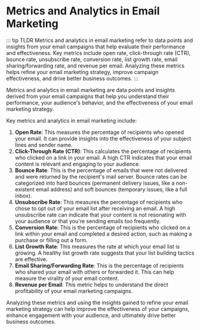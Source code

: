 # Metrics and Analytics in Email Marketing

::: tip TLDR
Metrics and analytics in email marketing refer to data points and insights from your email campaigns that help evaluate their performance and effectiveness. Key metrics include open rate, click-through rate (CTR), bounce rate, unsubscribe rate, conversion rate, list growth rate, email sharing/forwarding rate, and revenue per email. Analyzing these metrics helps refine your email marketing strategy, improve campaign effectiveness, and drive better business outcomes.
:::

Metrics and analytics in email marketing are data points and insights derived from your email campaigns that help you understand their performance, your audience's behavior, and the effectiveness of your email marketing strategy.

Key metrics and analytics in email marketing include:

1. **Open Rate**: This measures the percentage of recipients who opened your email. It can provide insights into the effectiveness of your subject lines and sender name.
2. **Click-Through Rate (CTR)**: This calculates the percentage of recipients who clicked on a link in your email. A high CTR indicates that your email content is relevant and engaging to your audience.
3. **Bounce Rate**: This is the percentage of emails that were not delivered and were returned by the recipient's mail server. Bounce rates can be categorized into hard bounces (permanent delivery issues, like a non-existent email address) and soft bounces (temporary issues, like a full inbox).
4. **Unsubscribe Rate**: This measures the percentage of recipients who chose to opt out of your email list after receiving an email. A high unsubscribe rate can indicate that your content is not resonating with your audience or that you're sending emails too frequently.
5. **Conversion Rate**: This is the percentage of recipients who clicked on a link within your email and completed a desired action, such as making a purchase or filling out a form.
6. **List Growth Rate**: This measures the rate at which your email list is growing. A healthy list growth rate suggests that your list building tactics are effective.
7. **Email Sharing/Forwarding Rate**: This is the percentage of recipients who shared your email with others or forwarded it. This can help measure the virality of your email content.
8. **Revenue per Email**: This metric helps to understand the direct profitability of your email marketing campaigns.

Analyzing these metrics and using the insights gained to refine your email marketing strategy can help improve the effectiveness of your campaigns, enhance engagement with your audience, and ultimately drive better business outcomes.
